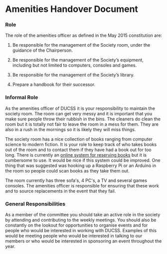 # Amenities Handover Document

### Role
The role of the amenities officer as defined in the May 2015 constitution are:
1. Be responsible for the management of the Society room, under the guidance of the Chairperson.

2. Be responsible for the management of the Society’s equipment, including but not limited to computers, consoles and games.

3. Be responsible for the management of the Society’s library.

4. Prepare a handbook for their successor.

### Informal Role
As the amenities officer of DUCSS it is your responsibility to maintain the society room.
The room can get very messy and it is important that you make sure people throw their rubbish in the bins.
The cleaners do clean the room but it is totally not fair to leave the room in a mess for them.
They are also in a rush in the mornings so it is likely they will miss things.

The society room has a nice collection of books ranging from computer science to modern fiction.
It is your role to keep track of who takes books out of the room and to contact them if they have had a book out for too long.
There is currently an [online system for reserving books](http://www.ducss.ie/library/) but it is cumbersome to use.
It would be nice if this system could be improved.
One thing that was suggested was hooking up a Raspberry Pi or an Arduino in the room so people could scan books as they take them out.

The room currently has three sofa's, 4 PC's, a TV and several games consoles.
The amenities officer is responsible for ensuring that these work and to source replacements in the event that they fail.

### General Responsibilities
As a member of the committee you should take an active role in the society by attending and contributing to the weekly meetings.
You should also be constantly on the lookout for opportunities to organise events and for people who would be interested in working with DUCSS.
Examples of this would be meeting people who would be interested in talking to our members or who would be interested in sponsoring an event throughout the year.

